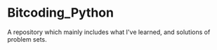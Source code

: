 # Bitcoding_Python
A repository which mainly includes what I've learned, 
and solutions of problem sets.
